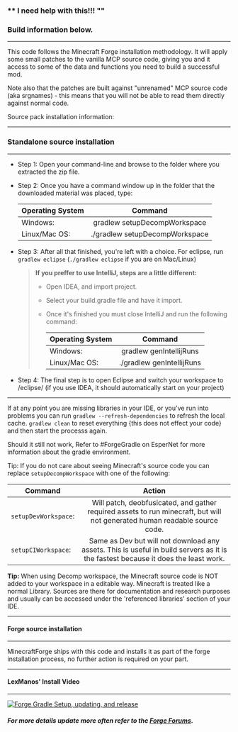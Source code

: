 ### ** I need help with this!!! "" ###

### Build information below. ###
***

This code follows the Minecraft Forge installation methodology. It will apply
some small patches to the vanilla MCP source code, giving you and it access 
to some of the data and functions you need to build a successful mod.

Note also that the patches are built against "unrenamed" MCP source code (aka
srgnames) - this means that you will not be able to read them directly against
normal code.

Source pack installation information:

***
### **Standalone source installation**
***

* Step 1: Open your command-line and browse to the folder where you extracted the zip file.

* Step 2: Once you have a command window up in the folder that the downloaded material was placed, type:

	| Operating System | Command                      |
	| ---------------- | :--------------------------: |
	| Windows:         | gradlew setupDecompWorkspace |
	| Linux/Mac OS:    |./gradlew setupDecompWorkspace|


* Step 3: After all that finished, you're left with a choice.
For eclipse, run `gradlew eclipse` (`./gradlew eclipse` if you are on Mac/Linux)

	>**If you preffer to use IntelliJ, steps are a little different:**
	> * Open IDEA, and import project.
	> * Select your build.gradle file and have it import.
	> * Once it's finished you must close IntelliJ and run the following command:
	>
	>	| Operating System | Command                 |
	>	| ---------------- | :---------------------: |
	>	| Windows:         | gradlew genIntellijRuns |
	>	| Linux/Mac OS:    |./gradlew genIntellijRuns|


* Step 4: The final step is to open Eclipse and switch your workspace to /eclipse/ (if you use IDEA, it should automatically start on your project)
***
If at any point you are missing libraries in your IDE, or you've run into problems you can run `gradlew --refresh-dependencies` to refresh the local cache. `gradlew clean` to reset everything {this does not effect your code} and then start the processs again.

Should it still not work, 
Refer to #ForgeGradle on EsperNet for more information about the gradle environment.

Tip:
If you do not care about seeing Minecraft's source code you can replace `setupDecompWorkspace` with one of the following:

| Command             | Action      |
| ------------------- | :---------: |
|`setupDevWorkspace`:|Will patch, deobfusicated, and gather required assets to run minecraft, but will not generated human readable source code.|
|`setupCIWorkspace`:|Same as Dev but will not download any assets. This is useful in build servers as it is the fastest because it does the least work.|

**Tip:**
When using Decomp workspace, the Minecraft source code is NOT added to your workspace in a editable way. Minecraft is treated like a normal Library. Sources are there for documentation and research purposes and usually can be accessed under the 'referenced libraries' section of your IDE.
***
#### **Forge source installation**
***
MinecraftForge ships with this code and installs it as part of the forge
installation process, no further action is required on your part.
***
#### **LexManos' Install Video**
***
[![Forge Gradle Setup, updating, and release](http://img.youtube.com/vi/8VEdtQLuLO0/0.jpg)](http://www.youtube.com/watch?v=8VEdtQLuLO0)

##### For more details update more often refer to the [Forge Forums](http://www.minecraftforge.net/forum/index.php/topic,14048.0.html).
